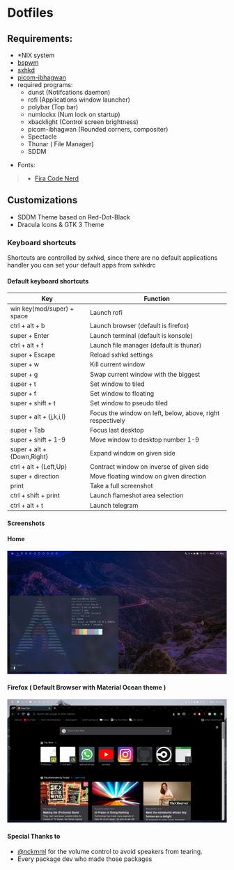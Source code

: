 # Dotfiles

## **Requirements:**

- \*NIX system
- [bspwm](https://wiki.archlinux.org/index.php/Bspwm)
- [sxhkd](https://wiki.archlinux.org/index.php/Sxhkd)
- [picom-ibhagwan](https://aur.archlinux.org/packages/picom-ibhagwan-git/)
- required programs:
	- dunst (Notifcations daemon)
	- rofi (Applications window launcher)
	- polybar (Top bar)
	- numlockx (Num lock on startup)
	- xbacklight (Control screen brightness)
	- picom-ibhagwan (Rounded corners, compositer)
	- Spectacle
	- Thunar ( File Manager)
	- SDDM

* Fonts:

> - [Fira Code Nerd](https://github.com/ryanoasis/nerd-fonts/tree/master/patched-fonts/FiraCode)

## Customizations

- SDDM Theme based on Red-Dot-Black
- Dracula Icons & GTK 3 Theme

### Keyboard shortcuts

Shortcuts are controlled by sxhkd, since there are no default applications handler you can set your default apps from sxhkdrc

#### Default keyboard shortcuts

| Key                        | Function                                                   |
| -------------------------- | ---------------------------------------------------------- |
| win key(mod/super) + space | Launch rofi                                                |
| ctrl + alt + b             | Launch browser (default is firefox)                        |
| super + Enter              | Launch terminal (default is konsole)                       |
| ctrl + alt + f             | Launch file manager (default is thunar)                    |
| super + Escape             | Reload sxhkd settings                                      |
| super + w                  | Kill current window                                        |
| super + g                  | Swap current window with the biggest                       |
| super + t                  | Set window to tiled                                        |
| super + f                  | Set window to floating                                     |
| super + shift + t          | Set window to pseudo tiled                                 |
| super + alt + {j,k,i,l}    | Focus the window on left, below, above, right respectively |
| super + Tab                | Focus last desktop                                         |
| super + shift + 1-9        | Move window to desktop number 1-9                          |
| super + alt + {Down,Right} | Expand window on given side                                |
| ctrl + alt + {Left,Up}     | Contract window on inverse of given side                   |
| super + direction          | Move floating window on given direction                    |
| print                      | Take a full screenshot                                     |
| ctrl + shift + print       | Launch flameshot area selection                            |
| ctrl + alt + t             | Launch telegram                                            |

#### Screenshots

#### Home
![Workspace](/home.png)

#### Firefox ( Default Browser with Material Ocean theme )
![Firefox Browser](/firefox.png)

#### Special Thanks to

- [@nckmml](https://github.com/nckmml) for the volume control to avoid speakers from tearing.
- Every package dev who made those packages
